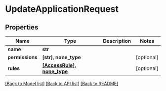 # UpdateApplicationRequest


## Properties
Name | Type | Description | Notes
------------ | ------------- | ------------- | -------------
**name** | **str** |  | 
**permissions** | **[str], none_type** |  | [optional] 
**rules** | [**[AccessRule], none_type**](AccessRule.md) |  | [optional] 

[[Back to Model list]](../README.md#documentation-for-models) [[Back to API list]](../README.md#documentation-for-api-endpoints) [[Back to README]](../README.md)



